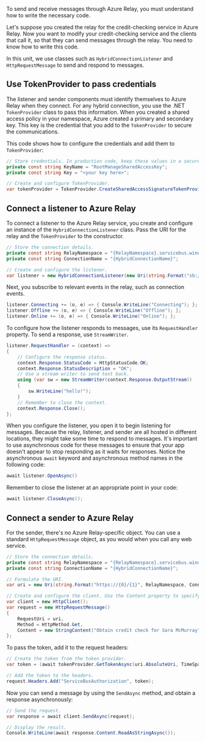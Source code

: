 To send and receive messages through Azure Relay, you must understand how to write the necessary code.

Let's suppose you created the relay for the credit-checking service in Azure Relay. Now you want to modify your credit-checking service and the clients that call it, so that they can send messages through the relay. You need to know how to write this code.

In this unit, we use classes such as `HybridConnectionListener` and `HttpRequestMessage` to send and respond to messages.

## Use TokenProvider to pass credentials

The listener and sender components must identify themselves to Azure Relay when they connect. For any hybrid connection, you use the .NET `TokenProvider` class to pass this information. When you created a shared access policy in your namespace, Azure created a primary and secondary key. This key is the credential that you add to the `TokenProvider` to secure the communications.

This code shows how to configure the credentials and add them to `TokenProvider`:

```csharp
// Store credentials. In production code, keep these values in a secure location, such as Azure Key Vault.
private const string KeyName = "RootManageSharedAccessKey";
private const string Key = "<your key here>";

// Create and configure TokenProvider.
var tokenProvider = TokenProvider.CreateSharedAccessSignatureTokenProvider(KeyName, Key);
```

## Connect a listener to Azure Relay

To connect a listener to the Azure Relay service, you create and configure an instance of the `HybridConnectionListener` class. Pass the URI for the relay and the `TokenProvider` to the constructor.

```csharp
// Store the connection details.
private const string RelayNamespace = "{RelayNamespace}.servicebus.windows.net";
private const string ConnectionName = "{HybridConnectionName}";

// Create and configure the listener.
var listener = new HybridConnectionListener(new Uri(string.Format("sb://{0}/{1}", RelayNamespace, ConnectionName)), tokenProvider);
```

Next, you subscribe to relevant events in the relay, such as connection events.

```csharp
listener.Connecting += (o, e) => { Console.WriteLine("Connecting"); };
listener.Offline += (o, e) => { Console.WriteLine("Offline"); };
listener.Online += (o, e) => { Console.WriteLine("Online"); };
```

To configure how the listener responds to messages, use its `RequestHandler` property. To send a response, use `StreamWriter`.

```csharp
listener.RequestHandler = (context) =>
{
    // Configure the response status.
    context.Response.StatusCode = HttpStatusCode.OK;
    context.Response.StatusDescription = "OK";
    // Use a stream writer to send text back.
    using (var sw = new StreamWriter(context.Response.OutputStream))
    {
        sw.WriteLine("hello!");
    }
    // Remember to close the context.
    context.Response.Close();
};
```

When you configure the listener, you open it to begin listening for messages. Because the relay, listener, and sender are all hosted in different locations, they might take some time to respond to messages. It's important to use asynchronous code for these messages to ensure that your app doesn't appear to stop responding as it waits for responses. Notice the asynchronous `await` keyword and asynchronous method names in the following code:

```csharp
await listener.OpenAsync()
```

Remember to close the listener at an appropriate point in your code:

```csharp
await listener.CloseAsync();
```

## Connect a sender to Azure Relay

For the sender, there's no Azure Relay-specific object. You can use a standard `HttpRequestMessage` object, as you would when you call any web service.

```csharp
// Store the connection details.
private const string RelayNamespace = "{RelayNamespace}.servicebus.windows.net";
private const string ConnectionName = "{HybridConnectionName}";

// Formulate the URI.
var uri = new Uri(string.Format("https://{0}/{1}", RelayNamespace, ConnectionName));

// Create and configure the client. Use the Content property to specify the message text.
var client = new HttpClient();
var request = new HttpRequestMessage()
{
    RequestUri = uri,
    Method = HttpMethod.Get,
    Content = new StringContent("Obtain credit check for Sara McMurray")
};
```

To pass the token, add it to the request headers:

```csharp
// Create the token from the token provider.
var token = (await tokenProvider.GetTokenAsync(uri.AbsoluteUri, TimeSpan.FromHours(1))).TokenString;

// Add the token to the headers.
request.Headers.Add("ServiceBusAuthorization", token);
```

Now you can send a message by using the `SendAsync` method, and obtain a response asynchronously:

```csharp
// Send the request.
var response = await client.SendAsync(request);

// Display the result.
Console.WriteLine(await response.Content.ReadAsStringAsync());
```
